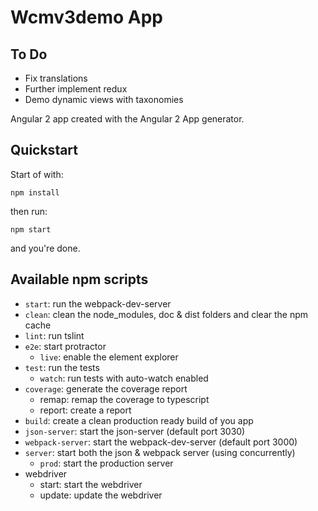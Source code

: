 # Wcmv3demo App

## To Do
- Fix translations
- Further implement redux
- Demo dynamic views with taxonomies

Angular 2 app created with the Angular 2 App generator.

## Quickstart

Start of with:
```
npm install
```
then run:
```
npm start
```
and you're done.

## Available npm scripts

* `start`: run the webpack-dev-server
* `clean`: clean the node_modules, doc & dist folders and clear the npm cache
* `lint`: run tslint
* `e2e`: start protractor
    * `live`: enable the element explorer
* `test`: run the tests
    * `watch`: run tests with auto-watch enabled
* `coverage`: generate the coverage report
    * remap: remap the coverage to typescript
    * report: create a report
* `build`: create a clean production ready build of you app
* `json-server`: start the json-server (default port 3030)
* `webpack-server`: start the webpack-dev-server (default port 3000)
* `server`: start both the json & webpack server (using concurrently)
    * `prod`: start the production server
* webdriver
    * start: start the webdriver
    * update: update the webdriver
